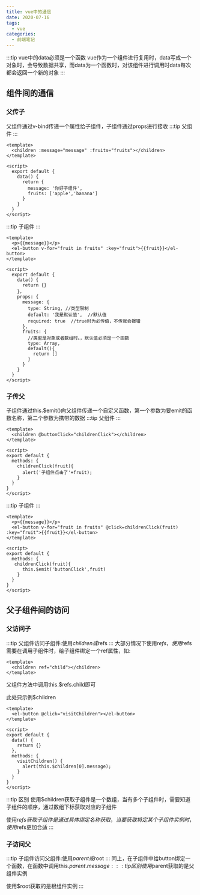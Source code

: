 ```yaml
---
title: vue中的通信
date: 2020-07-16
tags:
  - vue
categories:
  - 前端笔记 
---
```


:::tip vue中的data必须是一个函数
vue作为一个组件进行复用时，data写成一个对象时，会导致数据共享，而data为一个函数时，对该组件进行调用时data每次都会返回一个新的对象
:::

## 组件间的通信
### 父传子
父组件通过v-bind传递一个属性给子组件，子组件通过props进行接收
:::tip
父组件
:::
```vue
<template>
  <children :message="message" :fruits="fruits"></children>
</template>

<script>
  export default {
    data() {
      return {
        message: '你好子组件',
        fruits: ['apple','banana']
      }
    }
  }
</script>
```

:::tip
子组件
:::
```vue
<template>
  <p>{{message}}</p>
  <el-button v-for="fruit in fruits" :key="fruit">{{fruit}}</el-button>
</template>

<script>
  export default {
    data() {
      return {}
    }，
    props: {
      message: {
        type: String, //类型限制
        default: '我是默认值',  //默认值
        required: true  //true时为必传值，不传就会报错
      },
      fruits: {
        //类型是对象或者数组时。，默认值必须是一个函数
        type: Array,
        default(){
          return []
        }
      }
    }
  }
</script>
```

### 子传父
子组件通过this.$emit()向父组件传递一个自定义函数，第一个参数为要emit的函数名称，第二个参数为携带的数据
:::tip
父组件
:::
```vue
<template>
  <children @buttonClick="childrenClick"></children>
</template>

<script>
export default {
  methods: {
    childrenClick(fruit){
      alert('子组件点击了'+fruit);
    }
  }
}
</script>
```

:::tip
子组件
:::

```vue
<template>
  <p>{{message}}</p>
  <el-button v-for="fruit in fruits" @click=childrenClick(fruit) :key="fruit">{{fruit}}</el-button>
</template>

<script>
export default {
  methods: {
   childrenClick(fruit){
      this.$emit('buttonClick',fruit)
    }
  }
}
</script>
```

## 父子组件间的访问
### 父访问子
:::tip 
父组件访问子组件:使用$children或$refs
:::
大部分情况下使用$refs，使用$refs需要在调用子组件时，给子组件绑定一个ref属性，如:
```vue
<template>
  <children ref="child"></children>
</template>
```
父组件方法中调用this.$refs.child即可

此处只示例$children
```vue
<template>
  <el-button @click="visitChildren"></el-button>
</template>

<script>
export default {
  data() {
    return {}
  },
  methods: {
    visitChildren() {
      alert(this.$children[0].message);
    }
  }
}
</script>
```
:::tip 区别
使用$children获取子组件是一个数组，当有多个子组件时，需要知道子组件的顺序，通过数组下标获取对应的子组件

使用$refs获取子组件是通过具体绑定名称获取，当要获取特定某个子组件实例时，使用$refs更加合适
:::

### 子访问父
:::tip
子组件访问父组件:使用$parent或$root
:::
同上，在子组件中给button绑定一个函数，在函数中调用this.$parent.message
:::tip 区别
使用$parent获取的是父组件实例

使用$root获取的是根组件实例
:::